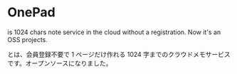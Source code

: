 # OnePad

is 1024 chars note service in the cloud without a registration. Now it's an OSS projects.

とは、会員登録不要で 1 ページだけ作れる 1024 字までのクラウドメモサービスです。オープンソースになりました。


